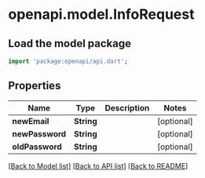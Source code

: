 # openapi.model.InfoRequest

## Load the model package
```dart
import 'package:openapi/api.dart';
```

## Properties
Name | Type | Description | Notes
------------ | ------------- | ------------- | -------------
**newEmail** | **String** |  | [optional] 
**newPassword** | **String** |  | [optional] 
**oldPassword** | **String** |  | [optional] 

[[Back to Model list]](../README.md#documentation-for-models) [[Back to API list]](../README.md#documentation-for-api-endpoints) [[Back to README]](../README.md)


